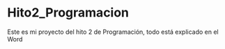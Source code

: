 # Hito2_Programacion

Este es mi proyecto del hito 2 de Programación, todo está explicado en el Word
